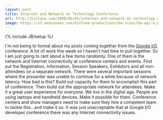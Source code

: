```yaml
---
layout: post
title: Internet and Network at Technology Conference
url: http://kinlane.com/2009/06/03/internet-and-network-at-technology-conference/
image: https://s3.amazonaws.com/kinlane-productions/bw-icons/bw-api-a.png
---
```

{% include JB/setup %}
<p>
     I'm not being to formal about my posts coming together from the <a class="zem_slink" title="Google I/O" rel="homepage" href="http://code.google.com/events/io/">Google I/O</a> conference. A lot of work this week so I haven't had time to pull together. So I am just going to rant about a few items randomly. One of them is the network and Internet connectivity at conference centers and events. First put the Registration, Information, Session Speakers, Exhibitors and all non-attendees on a separate network. There were several important sessions where the presenter was unable to continue for a while because of network latency. How bad is this? Build out capacity for them to accomplish this part of conference. Then build out the appropriate network for attendees. Make it a great user experience for everyone. We live in the digital age. People are using laptops and handheld devices. Make it possible for them. Conference centers and show managers need to make sure they hire a competent team to tackle this...and make it so. It was just unacceptable that at Google I/O developer conference there was any Internet connectivity issues.
</p>